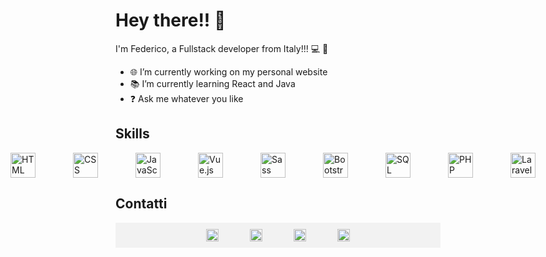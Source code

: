 # Hey there!! 👋

I'm Federico, a Fullstack developer from Italy!!! 💻 🚀

- 🌐 I’m currently working on my personal website
- 📚 I’m currently learning React and Java
- ❓ Ask me whatever you like

## Skills

<div style="display: flex; align-items: center; justify-content: center; gap: 20px">
  <img src="https://img.icons8.com/color/30/000000/html-5.png" alt="HTML" style="width: 40px; margin-inline: 20px;"/>
  <img src="https://img.icons8.com/color/30/000000/css3.png" alt="CSS" style="width: 40px; margin-inline: 20px;"/>
  <img src="https://img.icons8.com/color/30/000000/javascript.png" alt="JavaScript" style="width: 40px; margin-inline: 20px;"/>
  <img src="https://img.icons8.com/color/30/000000/vue-js.png" alt="Vue.js" style="width: 40px; margin-inline: 20px;"/>
  <img src="https://img.icons8.com/color/30/000000/sass.png" alt="Sass" style="width: 40px; margin-inline: 20px;"/>
  <img src="https://img.icons8.com/color/30/000000/bootstrap.png" alt="Bootstrap" style="width: 40px; margin-inline: 20px;"/>
  <img src="https://img.icons8.com/color/30/000000/sql.png" alt="SQL" style="width: 40px; margin-inline: 20px;"/>
  <img src="https://img.icons8.com/officel/30/000000/php-logo.png" alt="PHP" style="width: 40px; margin-inline: 20px;"/>
  <img src="https://cdn4.iconfinder.com/data/icons/logos-and-brands/512/194_Laravel_logo_logos-256.png" alt="Laravel" style="width: 40px; margin-inline: 20px;"/>
</div>

## Contatti

  <div style="background-color: #f2f2f2; padding: 10px; width:500px; display: flex; justify-content: center; gap: 50px;">
            <a href="mailto:federicocet@gmail.com">
                <img src="https://cdn2.iconfinder.com/data/icons/social-media-2259/512/gmail-256.png"
                    style="width: 20px;" />
            </a>
            <a href="https://www.linkedin.com/in/federico-ceteroni-dev">
                <img src="https://cdn4.iconfinder.com/data/icons/socialcones/508/LinkedIn-256.png"
                    style=" width: 20px;" />
            </a>
            <a href="https://www.instagram.com/fedekh_/">
                <img src="https://cdn3.iconfinder.com/data/icons/2018-social-media-logotypes/1000/2018_social_media_popular_app_logo_instagram-512.png"
                    style="width: 20px;" />
            </a>
            <a href="https://ornate-frangollo-e1a120.netlify.app/">
                <img src="https://cdn4.iconfinder.com/data/icons/Milanioom_Icon_set/PNG/PC.png"
                    style="width: 20px; " />
            </a>
    </div>
     
      
      



